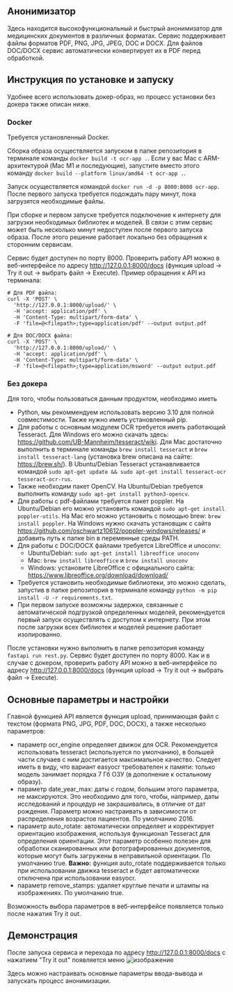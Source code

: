 ## Анонимизатор

Здесь находится высокофункциональный и быстрый анонимизатор для медицинских документов в различных форматах. Сервис поддерживает файлы форматов PDF, PNG, JPG, JPEG, DOC и DOCX. Для файлов DOC/DOCX сервис автоматически конвертирует их в PDF перед обработкой.

## Инструкция по установке и запуску

Удобнее всего использовать докер-образ, но процесс установки без докера также описан ниже.

### Docker

Требуется установленный Docker.

Сборка образа осуществляется запуском в папке репозитория в терминале команды ```docker build -t ocr-app .```. Если у вас Mac с ARM-архитектурой (Mac M1 и последующие), запустите вместо этого команду ```docker build --platform linux/amd64 -t ocr-app .```.

Запуск осуществляется командой ```docker run -d -p 8000:8000 ocr-app```. После первого запуска требуется подождать пару минут, пока загрузятся необходимые файлы.

При сборке и первом запуске требуется подключение к интернету для загрузки необходимых библиотек и моделей. В связи с этим сервис может быть несколько минут недоступен после первого запуска образа. После этого решение работает локально без обращения к сторонним сервисам.

Сервис будет доступен по порту 8000. Проверить работу API можно в веб-интерфейсе по адресу http://127.0.0.1:8000/docs (функция upload -> Try it out -> выбрать файл -> Execute). Пример обращения к API из терминала:
```
# Для PDF файла:
curl -X 'POST' \
  'http://127.0.0.1:8000/upload/' \
  -H 'accept: application/pdf' \
  -H 'Content-Type: multipart/form-data' \
  -F 'file=@<filepath>;type=application/pdf' --output output.pdf

# Для DOC/DOCX файла:
curl -X 'POST' \
  'http://127.0.0.1:8000/upload/' \
  -H 'accept: application/pdf' \
  -H 'Content-Type: multipart/form-data' \
  -F 'file=@<filepath>;type=application/msword' --output output.pdf
```

### Без докера

Для того, чтобы пользоваться данным продуктом, необходимо иметь
 * Python, мы рекоммендуем использовать версию 3.10 для полной совместимости. Также нужно иметь установленный pip.
 * Для работы с основным модулем OCR требуется иметь работающий Tesseract. Для Windows его можно скачать здесь: https://github.com/UB-Mannheim/tesseract/wiki. Для Mac достаточно выполнить в терминале команды ```brew install tesseract``` и ```brew install tesseract-lang``` (установка brew описана на сайте: https://brew.sh/). В Ubuntu/Debian Tesseract устанавливается командой ```sudo apt-get update && sudo apt-get install tesseract-ocr tesseract-ocr-rus```.
 * Также необходим пакет OpenCV. На Ubuntu/Debian требуется выполнить команду ```sudo apt-get install python3-opencv```.
 * Для работы с pdf-файлами требуется пакет poppler. На Ubuntu/Debian его можно установить командой ```sudo apt-get install poppler-utils```. На Mac его можно установить с помощью brew: ```brew install poppler```. На Windows нужно скачать установщик с сайта https://github.com/oschwartz10612/poppler-windows/releases/ и добавить путь к папке bin в переменные среды PATH.
 * Для работы с DOC/DOCX файлами требуется LibreOffice и unoconv:
   - Ubuntu/Debian: ```sudo apt-get install libreoffice unoconv```
   - Mac: ```brew install libreoffice``` и ```brew install unoconv```
   - Windows: установите LibreOffice с официального сайта: https://www.libreoffice.org/download/download/
 * Требуется установить необходимые библиотеки, это можно сделать, запустив в папке репозитория в терминале команду ```python -m pip install -U -r requirements.txt```.
 * При первом запуске возможны задержки, связанные с автоматической подгрузкой определенных моделей, рекомендуется первый запуск осуществлять с доступом к интернету. При этом после загрузки всех библиотек и моделей решение работает изолированно.

 После установки нужно выполнить в папке репозитория команду ```fastapi run rest.py```. Сервис будет доступен по порту 8000. Как и в случае с докером, проверить работу API можно в веб-интерфейсе по адресу http://127.0.0.1:8000/docs (функция upload -> Try it out -> выбрать файл -> Execute).


## Основные параметры и настройки

Главной функцией API является функция upload, принимающая файл с текстом (формата PNG, JPG, PDF, DOC, DOCX), а также несколько параметров:
- параметр ocr_engine определяет движок для OCR. Рекомендуется использовать tesseract (используется по умолчанию), в большей части случаев с ним достигается максимальное качество. Следует иметь в виду, что вариант easyocr требователен к памяти: только модель занимает порядка 7 Гб ОЗУ (в дополнение к остальному образу).
- параметр date_year_max: даты с годом, большим этого параметра, не максируются. Это необходимо для того, чтобы, например, даты исследований и процедур не закрашивались, в отличие от дат рождения. Параметр можно настраивать в зависимости от распределения возрастов пациентов. По умолчанию 2016.
- параметр auto_rotate: автоматически определяет и корректирует ориентацию изображения, используя функционал Tesseract для определения ориентации. Этот параметр особенно полезен для обработки сканированных или фотографированных документов, которые могут быть загружены в неправильной ориентации. По умолчанию true. **Важно:** функция auto_rotate поддерживается только при использовании движка tesseract и будет автоматически отключена при использовании easyocr.
- параметр remove_stamps: удаляет круглые печати и штампы на изображениях. По умолчанию true.

Возможность выбора параметров в веб-интерфейсе появляется только после нажатия Try it out.

## Демонстрация

После запуска сервиса и перехода по адресу http://127.0.0.1:8000/docs с нажатием "Try it out" появляется меню
![изображение](https://github.com/interestquestion/anonimization/assets/134848896/4170d237-1609-4efe-ba2d-d808f824d8bd)

Здесь можно настраивать основные параметры ввода-вывода и запускать процесс анонимизации.
